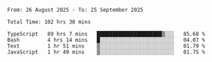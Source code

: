 <!--START_SECTION:waka-->

```abap
From: 26 August 2025 - To: 25 September 2025

Total Time: 102 hrs 38 mins

TypeScript   89 hrs 7 mins   █████████████████████▒░░░   85.68 %
Bash         4 hrs 14 mins   █░░░░░░░░░░░░░░░░░░░░░░░░   04.07 %
Text         1 hr 51 mins    ▒░░░░░░░░░░░░░░░░░░░░░░░░   01.79 %
JavaScript   1 hr 49 mins    ▒░░░░░░░░░░░░░░░░░░░░░░░░   01.75 %
```

<!--END_SECTION:waka-->
